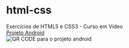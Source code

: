 # html-css
 Exercícios de HTML5 e CSS3 - Curso em Vídeo
 <br>
<a href="https://kimberlly-ribeiro.github.io/projeto-android/">Projeto Android</a>
<br>
<img src="../../../projeto-android/midia/imagens/QR-CODE.png" alt="QR CODE para o projeto android">
